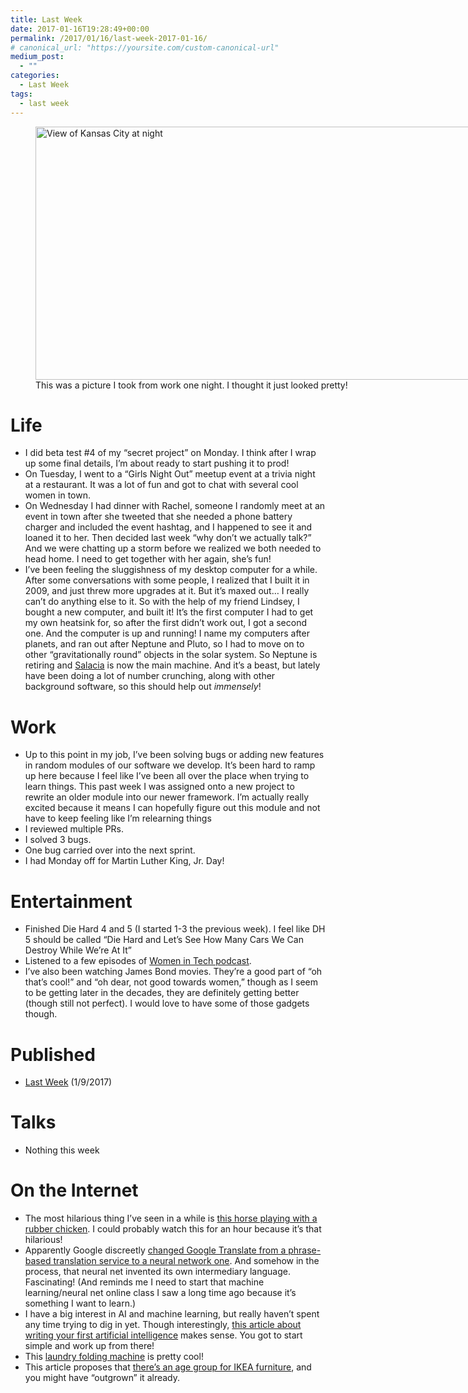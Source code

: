 ```yaml
---
title: Last Week
date: 2017-01-16T19:28:49+00:00
permalink: /2017/01/16/last-week-2017-01-16/
# canonical_url: "https://yoursite.com/custom-canonical-url"
medium_post:
  - ""
categories:
  - Last Week
tags:
  - last week
---
```

<figure id="attachment_577" aria-describedby="caption-attachment-577" style="width: 720px" class="wp-caption aligncenter"><img class="wp-image-577 size-large" src="https://geekygirlsarah.com/wp-content/uploads/2017/01/img_20170110_180523-1024x576.jpg" alt="View of Kansas City at night" width="720" height="405" /><figcaption id="caption-attachment-577" class="wp-caption-text">This was a picture I took from work one night. I thought it just looked pretty!</figcaption></figure>

# Life

  * I did beta test #4 of my &#8220;secret project&#8221; on Monday. I think after I wrap up some final details, I&#8217;m about ready to start pushing it to prod!
  * On Tuesday, I went to a &#8220;Girls Night Out&#8221; meetup event at a trivia night at a restaurant. It was a lot of fun and got to chat with several cool women in town.
  * On Wednesday I had dinner with Rachel, someone I randomly meet at an event in town after she tweeted that she needed a phone battery charger and included the event hashtag, and I happened to see it and loaned it to her. Then decided last week &#8220;why don&#8217;t we actually talk?&#8221; And we were chatting up a storm before we realized we both needed to head home. I need to get together with her again, she&#8217;s fun!
  * I&#8217;ve been feeling the sluggishness of my desktop computer for a while. After some conversations with some people, I realized that I built it in 2009, and just threw more upgrades at it. But it&#8217;s maxed out&#8230; I really can&#8217;t do anything else to it. So with the help of my friend Lindsey, I bought a new computer, and built it! It&#8217;s the first computer I had to get my own heatsink for, so after the first didn&#8217;t work out, I got a second one. And the computer is up and running! I name my computers after planets, and ran out after Neptune and Pluto, so I had to move on to other &#8220;gravitationally round&#8221; objects in the solar system. So Neptune is retiring and [Salacia](https://en.wikipedia.org/wiki/120347_Salacia) is now the main machine. And it&#8217;s a beast, but lately have been doing a lot of number crunching, along with other background software, so this should help out _immensely_!

# Work

  * Up to this point in my job, I&#8217;ve been solving bugs or adding new features in random modules of our software we develop. It&#8217;s been hard to ramp up here because I feel like I&#8217;ve been all over the place when trying to learn things. This past week I was assigned onto a new project to rewrite an older module into our newer framework. I&#8217;m actually really excited because it means I can hopefully figure out this module and not have to keep feeling like I&#8217;m relearning things
  * I reviewed multiple PRs.
  * I solved 3 bugs.
  * One bug carried over into the next sprint.
  * I had Monday off for Martin Luther King, Jr. Day!

# Entertainment

  * Finished Die Hard 4 and 5 (I started 1-3 the previous week). I feel like DH 5 should be called &#8220;Die Hard and Let&#8217;s See How Many Cars We Can Destroy While We&#8217;re At It&#8221;
  * Listened to a few episodes of [Women in Tech podcast](http://podcast.womenintechshow.com/episodes).
  * I&#8217;ve also been watching James Bond movies. They&#8217;re a good part of &#8220;oh that&#8217;s cool!&#8221; and &#8220;oh dear, not good towards women,&#8221; though as I seem to be getting later in the decades, they are definitely getting better (though still not perfect). I would love to have some of those gadgets though.

# Published

  * [Last Week](https://geekygirlsarah.com/2017/01/09/last-week-2017-01-09/) (1/9/2017)

# Talks

  * Nothing this week

# On the Internet

  * The most hilarious thing I&#8217;ve seen in a while is [this horse playing with a rubber chicken](https://www.youtube.com/watch?v=SoTde65Mi98). I could probably watch this for an hour because it&#8217;s that hilarious!
  * Apparently Google discreetly [changed Google Translate from a phrase-based translation service to a neural network one](https://medium.freecodecamp.com/the-mind-blowing-ai-announcement-from-google-that-you-probably-missed-2ffd31334805). And somehow in the process, that neural net invented its own intermediary language. Fascinating! (And reminds me I need to start that machine learning/neural net online class I saw a long time ago because it&#8217;s something I want to learn.)
  * I have a big interest in AI and machine learning, but really haven&#8217;t spent any time trying to dig in yet. Though interestingly, [this article about writing your first artificial intelligence](https://hackernoon.com/how-to-write-your-very-first-powerful-artificial-intelligence-s-440895442c03) makes sense. You got to start simple and work up from there!
  * This [laundry folding machine](http://www.businessinsider.com/laundry-folding-robot-foldimate-video-2016-12) is pretty cool!
  * This article proposes that [there&#8217;s an age group for IKEA furniture](https://www.fastcoexist.com/3066816/if-you-havent-already-you-will-one-day-outgrow-ikea-furniture), and you might have &#8220;outgrown&#8221; it already.